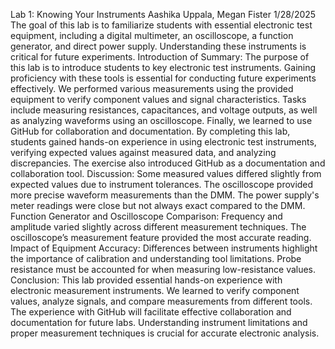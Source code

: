 
Lab 1: Knowing Your Instruments 
Aashika Uppala, Megan Fister
1/28/2025
The goal of this lab is to familiarize students with essential electronic test equipment, including a digital multimeter, an oscilloscope, a function generator, and direct power supply. 
Understanding these instruments is critical for future experiments. 
Introduction of Summary: The purpose of this lab is to introduce students to key electronic test instruments. Gaining proficiency with these tools is essential for conducting future experiments effectively.
We performed various measurements using the provided equipment to verify component values and signal characteristics. Tasks include measuring resistances, capacitances, and voltage outputs, as well as analyzing waveforms using an oscilloscope.
Finally, we learned to use GitHub for collaboration and documentation.
By completing this lab, students gained hands-on experience in using electronic test instruments, verifying expected values against measured data, and analyzing discrepancies.
The exercise also introduced GitHub as a documentation and collaboration tool.
Discussion: Some measured values differed slightly from expected values due to instrument tolerances.
The oscilloscope provided more precise waveform measurements than the DMM.
The power supply's meter readings were close but not always exact compared to the DMM.
Function Generator and Oscilloscope Comparison:
Frequency and amplitude varied slightly across different measurement techniques.
The oscilloscope’s measurement feature provided the most accurate reading.
Impact of Equipment Accuracy:
Differences between instruments highlight the importance of calibration and understanding tool limitations.
Probe resistance must be accounted for when measuring low-resistance values.
Conclusion: This lab provided essential hands-on experience with electronic measurement instruments. We learned to verify component values, analyze signals, and compare measurements from different tools.
The experience with GitHub will facilitate effective collaboration and documentation for future labs. Understanding instrument limitations and proper measurement techniques is crucial for accurate electronic analysis.
